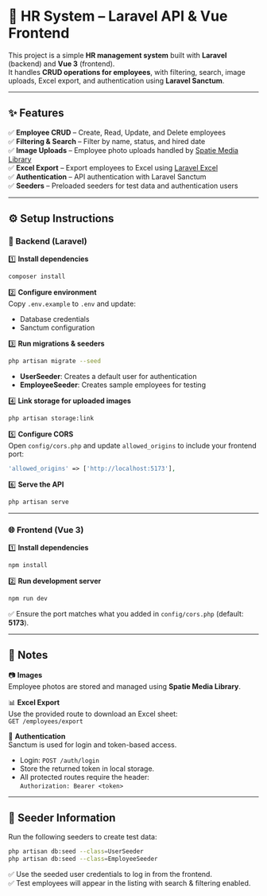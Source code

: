 # 🚀 HR System – Laravel API & Vue Frontend

This project is a simple **HR management system** built with **Laravel** (backend) and **Vue 3** (frontend).  
It handles **CRUD operations for employees**, with filtering, search, image uploads, Excel export, and authentication using **Laravel Sanctum**.

---

## ✨ Features

✅ **Employee CRUD** – Create, Read, Update, and Delete employees  
✅ **Filtering & Search** – Filter by name, status, and hired date  
✅ **Image Uploads** – Employee photo uploads handled by [Spatie Media Library](https://spatie.be/docs/laravel-medialibrary)  
✅ **Excel Export** – Export employees to Excel using [Laravel Excel](https://laravel-excel.com/)  
✅ **Authentication** – API authentication with Laravel Sanctum  
✅ **Seeders** – Preloaded seeders for test data and authentication users  

---

## ⚙️ Setup Instructions

### 🔧 Backend (Laravel)

1️⃣ **Install dependencies**  
```bash
composer install
```

2️⃣ **Configure environment**  
Copy `.env.example` to `.env` and update:
- Database credentials
- Sanctum configuration

3️⃣ **Run migrations & seeders**  
```bash
php artisan migrate --seed
```
- **UserSeeder**: Creates a default user for authentication  
- **EmployeeSeeder**: Creates sample employees for testing

4️⃣ **Link storage for uploaded images**  
```bash
php artisan storage:link
```

5️⃣ **Configure CORS**  
Open `config/cors.php` and update `allowed_origins` to include your frontend port:
```php
'allowed_origins' => ['http://localhost:5173'],
```

6️⃣ **Serve the API**  
```bash
php artisan serve
```

---

### 🌐 Frontend (Vue 3)

1️⃣ **Install dependencies**  
```bash
npm install
```

2️⃣ **Run development server**  
```bash
npm run dev
```

✅ Ensure the port matches what you added in `config/cors.php` (default: **5173**).

---

## 📌 Notes

📷 **Images**  
Employee photos are stored and managed using **Spatie Media Library**.

📊 **Excel Export**  
Use the provided route to download an Excel sheet:  
`GET /employees/export`

🔑 **Authentication**  
Sanctum is used for login and token-based access.  
- Login: `POST /auth/login`  
- Store the returned token in local storage.  
- All protected routes require the header:  
`Authorization: Bearer <token>`

---

## 🌱 Seeder Information

Run the following seeders to create test data:
```bash
php artisan db:seed --class=UserSeeder
php artisan db:seed --class=EmployeeSeeder
```

✅ Use the seeded user credentials to log in from the frontend.  
✅ Test employees will appear in the listing with search & filtering enabled.
